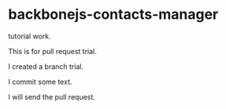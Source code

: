 backbonejs-contacts-manager
===========================

tutorial work.


This is for pull request trial.

I created a branch trial.

I commit some text.

I will send the pull request.
